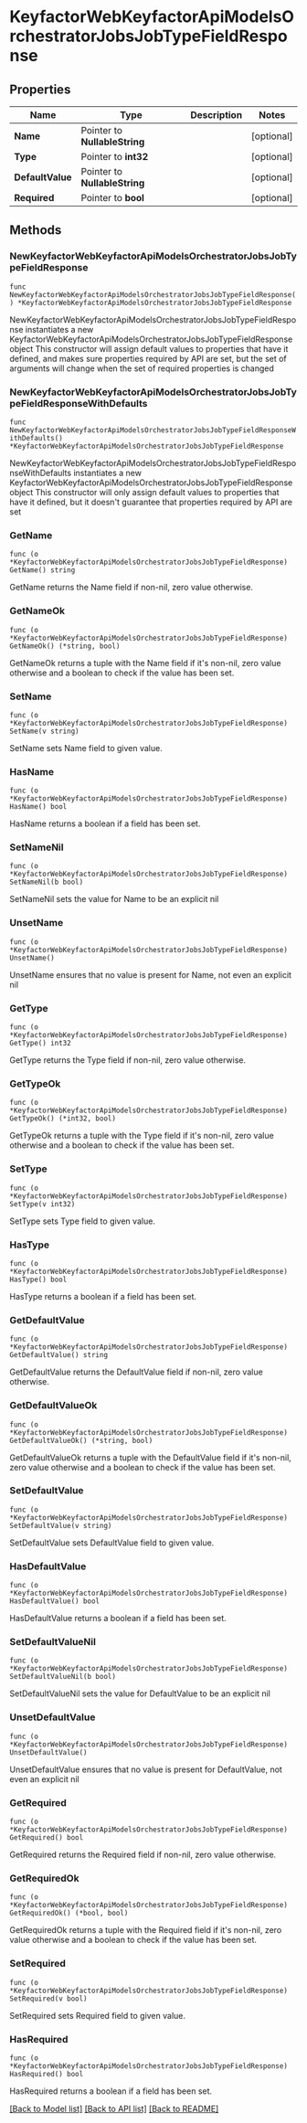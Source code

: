 # KeyfactorWebKeyfactorApiModelsOrchestratorJobsJobTypeFieldResponse

## Properties

Name | Type | Description | Notes
------------ | ------------- | ------------- | -------------
**Name** | Pointer to **NullableString** |  | [optional] 
**Type** | Pointer to **int32** |  | [optional] 
**DefaultValue** | Pointer to **NullableString** |  | [optional] 
**Required** | Pointer to **bool** |  | [optional] 

## Methods

### NewKeyfactorWebKeyfactorApiModelsOrchestratorJobsJobTypeFieldResponse

`func NewKeyfactorWebKeyfactorApiModelsOrchestratorJobsJobTypeFieldResponse() *KeyfactorWebKeyfactorApiModelsOrchestratorJobsJobTypeFieldResponse`

NewKeyfactorWebKeyfactorApiModelsOrchestratorJobsJobTypeFieldResponse instantiates a new KeyfactorWebKeyfactorApiModelsOrchestratorJobsJobTypeFieldResponse object
This constructor will assign default values to properties that have it defined,
and makes sure properties required by API are set, but the set of arguments
will change when the set of required properties is changed

### NewKeyfactorWebKeyfactorApiModelsOrchestratorJobsJobTypeFieldResponseWithDefaults

`func NewKeyfactorWebKeyfactorApiModelsOrchestratorJobsJobTypeFieldResponseWithDefaults() *KeyfactorWebKeyfactorApiModelsOrchestratorJobsJobTypeFieldResponse`

NewKeyfactorWebKeyfactorApiModelsOrchestratorJobsJobTypeFieldResponseWithDefaults instantiates a new KeyfactorWebKeyfactorApiModelsOrchestratorJobsJobTypeFieldResponse object
This constructor will only assign default values to properties that have it defined,
but it doesn't guarantee that properties required by API are set

### GetName

`func (o *KeyfactorWebKeyfactorApiModelsOrchestratorJobsJobTypeFieldResponse) GetName() string`

GetName returns the Name field if non-nil, zero value otherwise.

### GetNameOk

`func (o *KeyfactorWebKeyfactorApiModelsOrchestratorJobsJobTypeFieldResponse) GetNameOk() (*string, bool)`

GetNameOk returns a tuple with the Name field if it's non-nil, zero value otherwise
and a boolean to check if the value has been set.

### SetName

`func (o *KeyfactorWebKeyfactorApiModelsOrchestratorJobsJobTypeFieldResponse) SetName(v string)`

SetName sets Name field to given value.

### HasName

`func (o *KeyfactorWebKeyfactorApiModelsOrchestratorJobsJobTypeFieldResponse) HasName() bool`

HasName returns a boolean if a field has been set.

### SetNameNil

`func (o *KeyfactorWebKeyfactorApiModelsOrchestratorJobsJobTypeFieldResponse) SetNameNil(b bool)`

 SetNameNil sets the value for Name to be an explicit nil

### UnsetName
`func (o *KeyfactorWebKeyfactorApiModelsOrchestratorJobsJobTypeFieldResponse) UnsetName()`

UnsetName ensures that no value is present for Name, not even an explicit nil
### GetType

`func (o *KeyfactorWebKeyfactorApiModelsOrchestratorJobsJobTypeFieldResponse) GetType() int32`

GetType returns the Type field if non-nil, zero value otherwise.

### GetTypeOk

`func (o *KeyfactorWebKeyfactorApiModelsOrchestratorJobsJobTypeFieldResponse) GetTypeOk() (*int32, bool)`

GetTypeOk returns a tuple with the Type field if it's non-nil, zero value otherwise
and a boolean to check if the value has been set.

### SetType

`func (o *KeyfactorWebKeyfactorApiModelsOrchestratorJobsJobTypeFieldResponse) SetType(v int32)`

SetType sets Type field to given value.

### HasType

`func (o *KeyfactorWebKeyfactorApiModelsOrchestratorJobsJobTypeFieldResponse) HasType() bool`

HasType returns a boolean if a field has been set.

### GetDefaultValue

`func (o *KeyfactorWebKeyfactorApiModelsOrchestratorJobsJobTypeFieldResponse) GetDefaultValue() string`

GetDefaultValue returns the DefaultValue field if non-nil, zero value otherwise.

### GetDefaultValueOk

`func (o *KeyfactorWebKeyfactorApiModelsOrchestratorJobsJobTypeFieldResponse) GetDefaultValueOk() (*string, bool)`

GetDefaultValueOk returns a tuple with the DefaultValue field if it's non-nil, zero value otherwise
and a boolean to check if the value has been set.

### SetDefaultValue

`func (o *KeyfactorWebKeyfactorApiModelsOrchestratorJobsJobTypeFieldResponse) SetDefaultValue(v string)`

SetDefaultValue sets DefaultValue field to given value.

### HasDefaultValue

`func (o *KeyfactorWebKeyfactorApiModelsOrchestratorJobsJobTypeFieldResponse) HasDefaultValue() bool`

HasDefaultValue returns a boolean if a field has been set.

### SetDefaultValueNil

`func (o *KeyfactorWebKeyfactorApiModelsOrchestratorJobsJobTypeFieldResponse) SetDefaultValueNil(b bool)`

 SetDefaultValueNil sets the value for DefaultValue to be an explicit nil

### UnsetDefaultValue
`func (o *KeyfactorWebKeyfactorApiModelsOrchestratorJobsJobTypeFieldResponse) UnsetDefaultValue()`

UnsetDefaultValue ensures that no value is present for DefaultValue, not even an explicit nil
### GetRequired

`func (o *KeyfactorWebKeyfactorApiModelsOrchestratorJobsJobTypeFieldResponse) GetRequired() bool`

GetRequired returns the Required field if non-nil, zero value otherwise.

### GetRequiredOk

`func (o *KeyfactorWebKeyfactorApiModelsOrchestratorJobsJobTypeFieldResponse) GetRequiredOk() (*bool, bool)`

GetRequiredOk returns a tuple with the Required field if it's non-nil, zero value otherwise
and a boolean to check if the value has been set.

### SetRequired

`func (o *KeyfactorWebKeyfactorApiModelsOrchestratorJobsJobTypeFieldResponse) SetRequired(v bool)`

SetRequired sets Required field to given value.

### HasRequired

`func (o *KeyfactorWebKeyfactorApiModelsOrchestratorJobsJobTypeFieldResponse) HasRequired() bool`

HasRequired returns a boolean if a field has been set.


[[Back to Model list]](../README.md#documentation-for-models) [[Back to API list]](../README.md#documentation-for-api-endpoints) [[Back to README]](../README.md)


